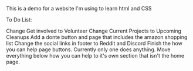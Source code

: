 This is a demo for a website I'm using to learn html and CSS

To Do List:

Change Get involved to Volunteer
Change Current Projects to Upcoming Cleanups
Add a donte button and page that includes the amazon shopping list
Change the social links in footer to Reddit and Discord
Finish the how you can help page buttons. Currently only one does anything.
Move everything below how you can help to it's own section that isn't the home page.

